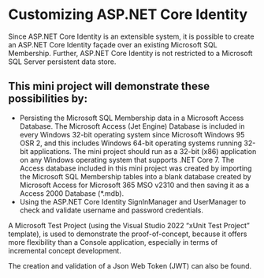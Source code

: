 <h1>Customizing ASP.NET Core Identity</h1>

<p>
Since ASP.NET Core Identity is an extensible system, it is possible to create an ASP.NET Core Identity façade over an existing Microsoft SQL Membership.
Further, ASP.NET Core Identity is not restricted to a Microsoft SQL Server persistent data store.
</p>

<h2>This mini project will demonstrate these possibilities by:</h2>

<ul>
	<li>
	Persisting the Microsoft SQL Membership data in a Microsoft Access Database.
	The Microsoft Access (Jet Engine) Database is included in every Windows 32-bit operating system since Microsoft Windows 95 OSR 2,
	and this includes Windows 64-bit operating systems running 32-bit applications.
	The mini project should run as a 32-bit (x86) application on any Windows operating system that supports .NET Core 7.
	The Access database included in this mini project was created by importing the Microsoft SQL Membership tables into a blank database
	created by Microsoft Access for Microsoft 365 MSO v2310 and then saving it as a Access 2000 Database (*.mdb).
	</li>
	<li>
	Using the ASP.NET Core Identity SignInManager and UserManager to check and validate username and password credentials.
	</li>
</ul>

<p>
A Microsoft Test Project (using the Visual Studio 2022 “xUnit Test Project” template), is used to demonstrate the proof-of-concept,
because it offers more flexibility than a Console application, especially in terms of incremental concept development.
</p>

<p>The creation and validation of a Json Web Token (JWT) can also be found.</p>